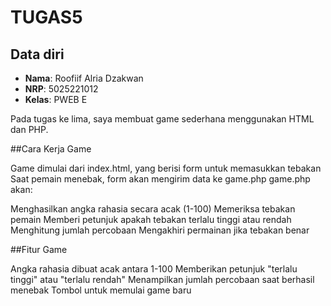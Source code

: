 # TUGAS5
## Data diri
- **Nama**: Roofiif Alria Dzakwan
- **NRP**: 5025221012
- **Kelas**: PWEB E


Pada tugas ke lima, saya membuat game sederhana menggunakan HTML dan PHP. 

##Cara Kerja Game

Game dimulai dari index.html, yang berisi form untuk memasukkan tebakan
Saat pemain menebak, form akan mengirim data ke game.php
game.php akan:

Menghasilkan angka rahasia secara acak (1-100)
Memeriksa tebakan pemain
Memberi petunjuk apakah tebakan terlalu tinggi atau rendah
Menghitung jumlah percobaan
Mengakhiri permainan jika tebakan benar



##Fitur Game

Angka rahasia dibuat acak antara 1-100
Memberikan petunjuk "terlalu tinggi" atau "terlalu rendah"
Menampilkan jumlah percobaan saat berhasil menebak
Tombol untuk memulai game baru
